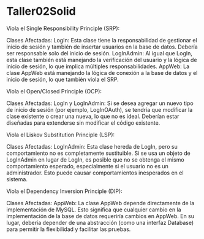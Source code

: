 # Taller02Solid

Viola el Single Responsibility Principle (SRP):

Clases Afectadas:
LogIn: Esta clase tiene la responsabilidad de gestionar el inicio de sesión y también de insertar usuarios en la base de datos. Debería ser responsable solo del inicio de sesión.
LogInAdmin: Al igual que LogIn, esta clase también está manejando la verificación del usuario y la lógica de inicio de sesión, lo que implica múltiples responsabilidades.
AppWeb: La clase AppWeb está manejando la lógica de conexión a la base de datos y el inicio de sesión, lo que también viola el SRP.

Viola el Open/Closed Principle (OCP):

Clases Afectadas:
LogIn y LogInAdmin: Si se desea agregar un nuevo tipo de inicio de sesión (por ejemplo, LogInOAuth), se tendría que modificar la clase existente o crear una nueva, lo que no es ideal. Deberían estar diseñadas para extenderse sin modificar el código existente.

Viola el Liskov Substitution Principle (LSP):

Clases Afectadas:
LogInAdmin: Esta clase hereda de LogIn, pero su comportamiento no es completamente sustituible. Si se usa un objeto de LogInAdmin en lugar de LogIn, es posible que no se obtenga el mismo comportamiento esperado, especialmente si el usuario no es un administrador. Esto puede causar comportamientos inesperados en el sistema.

Viola el Dependency Inversion Principle (DIP):

Clases Afectadas:
AppWeb: La clase AppWeb depende directamente de la implementación de MySQL. Esto significa que cualquier cambio en la implementación de la base de datos requeriría cambios en AppWeb. En su lugar, debería depender de una abstracción (como una interfaz Database) para permitir la flexibilidad y facilitar las pruebas.

